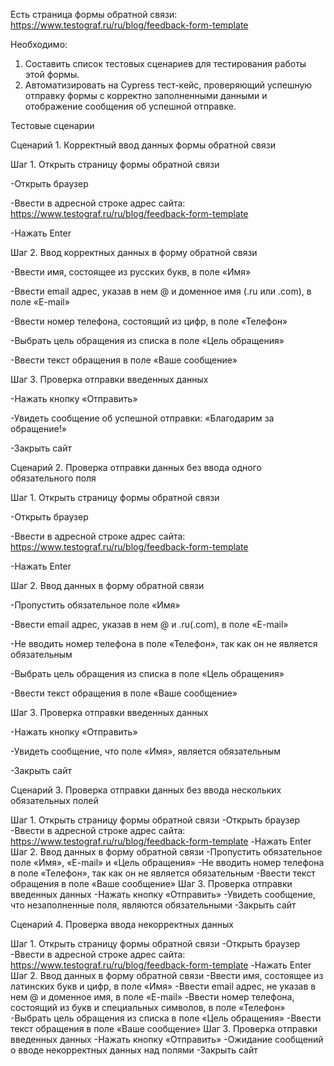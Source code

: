 Есть страница формы обратной связи: https://www.testograf.ru/ru/blog/feedback-form-template

Необходимо:

1. Составить список тестовых сценариев для тестирования работы этой формы.
2. Автоматизировать на Cypress тест-кейс, проверяющий успешную отправку формы с корректно заполненными данными и отображение сообщения об успешной отправке.

Тестовые сценарии

Сценарий 1. Корректный ввод данных формы обратной связи

Шаг 1. Открыть страницу формы обратной связи

-Открыть браузер

-Ввести в адресной строке адрес сайта: https://www.testograf.ru/ru/blog/feedback-form-template

-Нажать Enter 

Шаг 2. Ввод корректных данных в форму обратной связи

-Ввести имя, состоящее из русских букв, в поле «Имя» 

-Ввести email адрес, указав в нем @ и доменное имя (.ru или .com), в поле «E-mail»

-Ввести номер телефона, состоящий из цифр, в поле «Телефон»

-Выбрать цель обращения из списка в поле «Цель обращения» 

-Ввести текст обращения в поле «Ваше сообщение» 


Шаг 3. Проверка отправки введенных данных

-Нажать кнопку «Отправить»

-Увидеть сообщение об успешной отправки: «Благодарим за обращение!»  

-Закрыть сайт


Сценарий 2. Проверка отправки данных без ввода одного обязательного поля


Шаг 1. Открыть страницу формы обратной связи

-Открыть браузер

-Ввести в адресной строке адрес сайта: https://www.testograf.ru/ru/blog/feedback-form-template

-Нажать Enter 

Шаг 2. Ввод данных в форму обратной связи

-Пропустить обязательное поле «Имя» 

-Ввести email адрес, указав в нем @ и .ru(.com), в поле «E-mail»

-Не вводить номер телефона в поле «Телефон», так как он не является обязательным

-Выбрать цель обращения из списка в поле «Цель обращения» 

-Ввести текст обращения в поле «Ваше сообщение» 

Шаг 3. Проверка отправки введенных данных

-Нажать кнопку «Отправить»

-Увидеть сообщение, что поле «Имя», является обязательным  

-Закрыть сайт


Сценарий 3. Проверка отправки данных без ввода нескольких обязательных полей

Шаг 1. Открыть страницу формы обратной связи
-Открыть браузер
-Ввести в адресной строке адрес сайта: https://www.testograf.ru/ru/blog/feedback-form-template
-Нажать Enter 
Шаг 2. Ввод данных в форму обратной связи
-Пропустить обязательное поле «Имя», «E-mail» и «Цель обращения» 
-Не вводить номер телефона в поле «Телефон», так как он не является обязательным
-Ввести текст обращения в поле «Ваше сообщение» 
Шаг 3. Проверка отправки введенных данных
-Нажать кнопку «Отправить»
-Увидеть сообщение, что незаполненные поля, являются обязательными
-Закрыть сайт

Сценарий 4. Проверка ввода некорректных данных

Шаг 1. Открыть страницу формы обратной связи
-Открыть браузер
-Ввести в адресной строке адрес сайта: https://www.testograf.ru/ru/blog/feedback-form-template
-Нажать Enter 
Шаг 2. Ввод данных в форму обратной связи
-Ввести имя, состоящее из латинских букв и цифр, в поле «Имя» 
-Ввести email адрес, не указав в нем @ и доменное имя, в поле «E-mail»
-Ввести номер телефона, состоящий из букв и специальных символов, в поле «Телефон»
-Выбрать цель обращения из списка в поле «Цель обращения» 
-Ввести текст обращения в поле «Ваше сообщение» 
Шаг 3. Проверка отправки введенных данных
-Нажать кнопку «Отправить»
-Ожидание сообщений о вводе некорректных данных над полями
-Закрыть сайт
